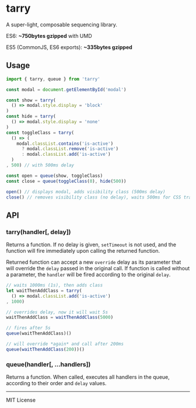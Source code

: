 # tarry 
A super-light, composable sequencing library. 

ES6: **~750bytes gzipped** with UMD

ES5 (CommonJS, ES6 exports): **~335bytes gzipped**

## Usage
```javascript
import { tarry, queue } from 'tarry'

const modal = document.getElementById('modal')

const show = tarry(
  () => modal.style.display = 'block'
)
const hide = tarry(
  () => modal.style.display = 'none'
)
const toggleClass = tarry(
  () => (
    modal.classList.contains('is-active')
      ? modal.classList.remove('is-active')
      : modal.classList.add('is-active')
  )
, 500) // with 500ms delay

const open = queue(show, toggleClass)
const close = queue(toggleClass(0), hide(500))

open() // displays modal, adds visibility class (500ms delay)
close() // removes visibility class (no delay), waits 500ms for CSS transition, hides modal
```

## API

### tarry(handler[, delay])
Returns a function. If no delay is given, `setTimeout` is not used, and the function will fire immediately upon calling the returned function.

Returned function can accept a new `override` delay as its parameter that will override the `delay` passed in the original call. If function is called without a parameter, the `handler` will be fired according to the original `delay`.

```javascript
// waits 1000ms (1s), then adds class
let waitThenAddClass = tarry(
  () => modal.classList.add('is-active')
, 1000)

// overrides delay, now it will wait 5s
waitThenAddClass = waitThenAddClass(5000)

// fires after 5s
queue(waitThenAddClass)()

// will override *again* and call after 200ms
queue(waitThenAddClass(200))()
```

### queue(handler[, ...handlers])
Returns a function. When called, executes all handlers in the queue, according to their order and `delay` values.

* * *
 MIT License
